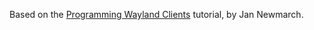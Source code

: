 Based on the [Programming Wayland Clients](https://jan.newmarch.name/Wayland/index.html) tutorial, by Jan Newmarch.